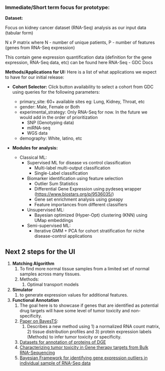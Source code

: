 ### Immediate/Short term focus for prototype:
**Dataset:**

Focus on kidney cancer dataset (RNA-Seq) analysis  as our input data (tabular form) 

N x P matrix where N - number of unique patients, P - number of features (genes from RNA-Seq expression)

This contain gene expression quantification data (definition for the gene expression, RNA-Seq data, etc) can be found here RNA-Seq - GDC Docs 

**Methods/Applications for UI:** Here is a list of what applications we expect to have for our initial release:

- **Cohort Selector:** Click button availability to select a cohort from GDC using queries for the following parameters:
  - primary_site: 60+ available sites eg: Lung, Kidney, Throat, etc
  - gender: Male, Female or Both
  - experimental_strategy: Only RNA-Seq for now. In the future we would add in the order of prioritization  
    - SNP (Genotyping data)
    - miRNA-seq 
    - WGS data
  - demography: White, latino, etc 

- **Modules for analysis:**
  - Classical ML: 
    - Supervised ML for disease vs control classification 
      - Multi-label multi-output classification 
      - Single-Label classification 
    - Biomarker identification using feature selection
      - Outlier Sum Statistics 
      - Differential Gene Expression using pydeseq wrapper (https://www.biostars.org/p/9536035/)
      - Gene set enrichment analysis using gseapy 
      - Feature importances from different classifiers 
    - Unsupervised ML:
      - Bayesian optimized (Hyper-Opt) clustering (KNN) using UMap embeddings
    - Semi-supervised ML:
      - Iterative GMM + PCA for cohort stratification for niche disease-control applications 

## Next 2 steps for the UI

1. **Matching Algorithm** 
   1. To find more normal tissue samples from a limited set of normal samples across many tissues.
   2. Methods:
      1. Optimal transport models
2. **Simulator** 
   1. to generate expression values for additional features.
3. **Functional Annotation**
   1. The goal here is to showcase if genes that are identified as potential drug targets will have some level of tumor toxicity and non-specificity.
   2. [Paper on BayesTS](https://www.ncbi.nlm.nih.gov/pmc/articles/PMC10028977/#S5):
      1. Describes a new method using 1) a normalized RNA count matrix, 2) tissue distribution profiles and 3) protein expression labels (Methods) to infer tumor toxicity or specificity.
   3. [Datasets for annotation of proteins of DGE](https://www.proteinatlas.org/about/download) 
   4. [Characterizing tumor toxicity in Gene therapy targets from Bulk RNA-Sequencing](https://www.ncbi.nlm.nih.gov/pmc/articles/PMC10028977/#S5)
   5. [Bayesian Framework for identifying gene expression outliers in individual sample of RNA-Seq data](https://ascopubs.org/doi/10.1200/CCI.19.00095)